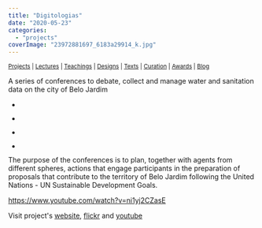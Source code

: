 ```yaml
---
title: "Digitologias"
date: "2020-05-23"
categories: 
  - "projects"
coverImage: "23972881697_6183a29914_k.jpg"
---
```


<small>[Projects](../projects.html) | [Lectures](../lectures.html) | [Teachings](../teachings.html) | [Designs](../designs.html) | [Texts](../texts.html) | [Curation](../curation.html) | [Awards](../awards.html) | <a href="https://readruiz.medium.com/" target="_blank">Blog</a></small>

A series of conferences to debate, collect and manage water and sanitation data on the city of Belo Jardim

- <a href="https://thisismyart.eratudomato.online/wp-content/uploads/sites/11/2020/05/digito01.jpg"><img src="images/digito01-1024x683.jpg" alt="" /></a>
    
- <a href="https://thisismyart.eratudomato.online/wp-content/uploads/sites/11/2020/05/digito02.jpg"><img src="images/digito02-1024x683.jpg" alt="" /></a>
    
- <a href="https://thisismyart.eratudomato.online/wp-content/uploads/sites/11/2020/05/digito03.jpg"><img src="images/digito03-1024x576.jpg" alt="" /></a>
    
- <a href="https://thisismyart.eratudomato.online/wp-content/uploads/sites/11/2020/05/digito04.jpg"><img src="images/digito04-1024x575.jpg" alt="" /></a>
    

The purpose of the conferences is to plan, together with agents from different spheres, actions that engage participants in the preparation of proposals that contribute to the territory of Belo Jardim following the United Nations - UN Sustainable Development Goals.

https://www.youtube.com/watch?v=ni1yj2CZasE

Visit project's [website](https://medium.com/@digitologias), [flickr](https://www.flickr.com/photos/140819741@N06) and [youtube](https://www.youtube.com/channel/UCF6a-D0vzUUT9r6U9vKLjkw)

